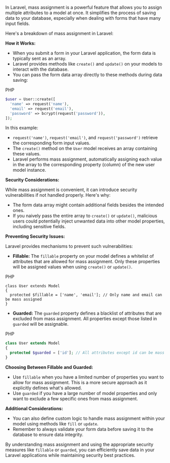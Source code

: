 
In Laravel, mass assignment is a powerful feature that allows you to assign multiple attributes to a model at once. It simplifies the process of saving data to your database, especially when dealing with forms that have many input fields.

Here's a breakdown of mass assignment in Laravel:

**How it Works:**

- When you submit a form in your Laravel application, the form data is typically sent as an array.
- Laravel provides methods like `create()` and `update()` on your models to interact with the database.
- You can pass the form data array directly to these methods during data saving:

PHP

```php
$user = User::create([
  'name' => request('name'),
  'email' => request('email'),
  'password' => bcrypt(request('password')),
]);
```

In this example:

- `request('name')`, `request('email')`, and `request('password')` retrieve the corresponding form input values.
- The `create()` method on the `User` model receives an array containing these values.
- Laravel performs mass assignment, automatically assigning each value in the array to the corresponding property (column) of the new user model instance.

**Security Considerations:**

While mass assignment is convenient, it can introduce security vulnerabilities if not handled properly. Here's why:

- The form data array might contain additional fields besides the intended ones.
- If you naively pass the entire array to `create()` or `update()`, malicious users could potentially inject unwanted data into other model properties, including sensitive fields.

**Preventing Security Issues:**

Laravel provides mechanisms to prevent such vulnerabilities:

- **Fillable:** The `fillable` property on your model defines a whitelist of attributes that are allowed for mass assignment. Only these properties will be assigned values when using `create()` or `update()`.

PHP

```
class User extends Model
{
  protected $fillable = ['name', 'email']; // Only name and email can be mass assigned
}
```

- **Guarded:** The `guarded` property defines a blacklist of attributes that are excluded from mass assignment. All properties except those listed in `guarded` will be assignable.

PHP

```php
class User extends Model
{
  protected $guarded = ['id']; // All attributes except id can be mass assigned
}
```

**Choosing Between Fillable and Guarded:**

- Use `fillable` when you have a limited number of properties you want to allow for mass assignment. This is a more secure approach as it explicitly defines what's allowed.
- Use `guarded` if you have a large number of model properties and only want to exclude a few specific ones from mass assignment.

**Additional Considerations:**

- You can also define custom logic to handle mass assignment within your model using methods like `fill` or `update`.
- Remember to always validate your form data before saving it to the database to ensure data integrity.

By understanding mass assignment and using the appropriate security measures like `fillable` or `guarded`, you can efficiently save data in your Laravel applications while maintaining security best practices.